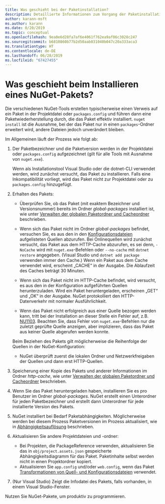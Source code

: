 ```yaml
---
title: Was geschieht bei der Paketinstallation?
description: Detaillierte Informationen zum Vorgang der Paketinstallation
author: karann-msft
ms.author: karann
ms.date: 0/20/2019
ms.topic: conceptual
ms.openlocfilehash: 9ea0e6d28fa7af6e4061f762ea9af06c3028c247
ms.sourcegitcommit: b6810860b77b2d50aab031040b047c20a333aca3
ms.translationtype: HT
ms.contentlocale: de-DE
ms.lasthandoff: 06/28/2019
ms.locfileid: "67427455"
---
```

# <a name="what-happens-when-a-nuget-package-is-installed"></a>Was geschieht beim Installieren eines NuGet-Pakets?

Die verschiedenen NuGet-Tools erstellen typischerweise einen Verweis auf ein Paket in der Projektdatei oder `packages.config` und führen dann eine Paketwiederherstellung durch, die das Paket effektiv installiert. `nuget install` ist die Ausnahme, bei der das Paket nur in einen `packages`-Ordner erweitert wird, andere Dateien jedoch unverändert bleiben.

Im Allgemeinen läuft der Prozess wie folgt ab:

1. Der Paketbezeichner und die Paketversion werden in der Projektdatei oder `packages.config` aufgezeichnet (gilt für alle Tools mit Ausnahme von `nuget.exe`).

   Wenn als Installationstool Visual Studio oder die dotnet-CLI verwendet werden, wird zunächst versucht, das Paket zu installieren. Falls eine Inkompatibilität vorliegt, wird das Paket nicht zur Projektdatei oder zu `packages.config` hinzugefügt.

2. Erhalten des Pakets:
   - Überprüfen Sie, ob das Paket (mit exaktem Bezeichner und Versionsnummer) bereits im Ordner *global-packages* installiert ist, wie unter [Verwalten der globalen Paketordner und Cacheordner](../consume-packages/managing-the-global-packages-and-cache-folders.md) beschrieben.

   - Wenn sich das Paket nicht im Ordner *global-packages* befindet, versuchen Sie, es aus den in den [Konfigurationsdateien](../consume-packages/Configuring-NuGet-Behavior.md) aufgelisteten Quellen abzurufen. Bei Onlinequellen wird zunächst versucht, das Paket aus dem HTTP-Cache abzurufen, es sei denn, `-NoCache` wird mit `nuget.exe`-Befehlen oder `--no-cache` mit `dotnet restore` angegeben. (Visual Studio und `dotnet add package` verwenden immer den Cache.) Wenn ein Paket aus dem Cache verwendet wird, erscheint „CACHE“ in der Ausgabe. Die Ablaufzeit des Caches beträgt 30 Minuten.

   - Wenn sich das Paket nicht im HTTP-Cache befindet, wird versucht, es aus den in der Konfiguration aufgeführten Quellen herunterzuladen. Wird ein Paket heruntergeladen, erscheinen „GET“ und „OK“ in der Ausgabe. NuGet protokolliert den HTTP-Datenverkehr mit normaler Ausführlichkeit.

   - Wenn das Paket nicht erfolgreich aus einer Quelle bezogen werden kann, tritt bei der Installation an dieser Stelle ein Fehler auf, z.B. [NU1103](../reference/errors-and-warnings/NU1103.md). Beachten Sie, dass Fehler von `nuget.exe`-Befehlen nur die zuletzt geprüfte Quelle anzeigen, aber implizieren, dass das Paket aus keiner Quelle abgerufen werden konnte.

   Beim Beziehen des Pakets gilt möglicherweise die Reihenfolge der Quellen in der NuGet-Konfiguration:

   - NuGet überprüft zuerst die lokalen Ordner und Netzwerkfreigaben der Quellen und dann erst HTTP-Quellen.

3. Speicherung einer Kopie des Pakets und anderer Informationen im Ordner *http-cache*, wie unter [Verwalten der globalen Paketordner und Cacheordner](../consume-packages/managing-the-global-packages-and-cache-folders.md) beschrieben.

4. Wenn Sie das Paket heruntergeladen haben, installieren Sie es pro Benutzer im Ordner *global-packages*. NuGet erstellt einen Unterordner für jeden Paketbezeichner und erstellt dann Unterordner für jede installierte Version des Pakets.

5. NuGet installiert bei Bedarf Paketabhängigkeiten. Möglicherweise werden bei diesem Prozess Paketversionen im Prozess aktualisiert, wie in [Abhängigkeitsauflösung](../consume-packages/dependency-resolution.md) beschrieben.

6. Aktualisieren Sie andere Projektdateien und -ordner:

    - Bei Projekten, die PackageReference verwenden, aktualisieren Sie das in `obj/project.assets.json` gespeicherte Abhängigkeitsdiagramm für das Paket. Paketinhalte selbst werden nicht in einen Projektordner kopiert.
    - Aktualisieren Sie `app.config` und/oder `web.config`, wenn das Paket [Transformationen von Quell- und Konfigurationsdateien](../create-packages/source-and-config-file-transformations.md) verwendet.

7. (Nur Visual Studio) Zeigt die Infodatei des Pakets, falls vorhanden, in einem Visual Studio-Fenster.

Nutzen Sie NuGet-Pakete, um produktiv zu programmieren.
